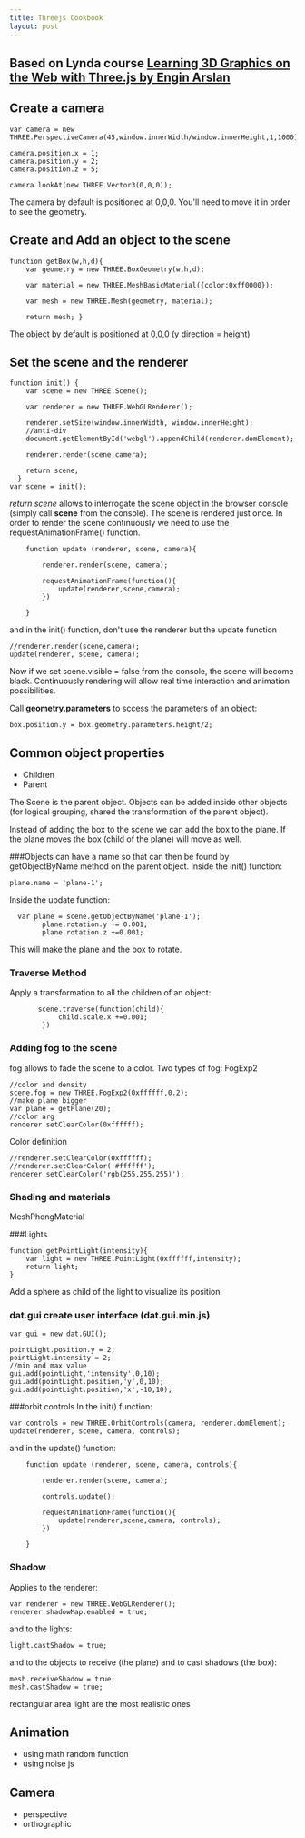 ```yaml
---
title: Threejs Cookbook
layout: post
---
```


## Based on Lynda course [Learning 3D Graphics on the Web with Three.js by Engin Arslan](https://www.lynda.com/JavaScript-tutorials/Introduction-three-js/586668/633290-4.html)

## Create a camera

```properties
var camera = new THREE.PerspectiveCamera(45,window.innerWidth/window.innerHeight,1,1000);

camera.position.x = 1;
camera.position.y = 2;
camera.position.z = 5;

camera.lookAt(new THREE.Vector3(0,0,0));
```
The camera by default is positioned at 0,0,0. You'll need to move it in order to see the geometry.

## Create and Add an object to the scene

```properties
function getBox(w,h,d){
    var geometry = new THREE.BoxGeometry(w,h,d);
    
    var material = new THREE.MeshBasicMaterial({color:0xff0000});
    
    var mesh = new THREE.Mesh(geometry, material);
    
    return mesh; }
```
The object by default is positioned at 0,0,0 (y direction = height)

## Set the scene and the renderer

```properties
function init() {
    var scene = new THREE.Scene();
    
    var renderer = new THREE.WebGLRenderer();
    
    renderer.setSize(window.innerWidth, window.innerHeight);
    //anti-div
    document.getElementById('webgl').appendChild(renderer.domElement);
    
    renderer.render(scene,camera);
    
    return scene;
  }
var scene = init();
```
*return scene* allows to interrogate the scene object in the browser console (simply call **scene** from the console).
The scene is rendered just once. In order to render the scene continuously we need to use the requestAnimationFrame() function.

```properties
    function update (renderer, scene, camera){

        renderer.render(scene, camera);

        requestAnimationFrame(function(){
            update(renderer,scene,camera);
        })

    }
```

and in the init() function, don't use the renderer but the update function
```properties
//renderer.render(scene,camera);
update(renderer, scene, camera);
```

Now if we set scene.visible = false from the console, the scene will become black. Continuously rendering will allow real time interaction and animation possibilities.

Call **geometry.parameters** to sccess the parameters of an object:
```properties
box.position.y = box.geometry.parameters.height/2;
```

## Common object properties

- Children 
- Parent

The Scene is the parent object. Objects can be added inside other objects (for logical grouping, shared the transformation of the parent object).

Instead of adding the box to the scene we can add the box to the plane. If the plane moves the box (child of the plane) will move as well.

###Objects can have a name so that can then be found by getObjectByName method on the parent object.
Inside the init() function:
```properties
plane.name = 'plane-1';
```
Inside the update function:
```properties
  var plane = scene.getObjectByName('plane-1');
        plane.rotation.y += 0.001;
        plane.rotation.z +=0.001;
```
This will make the plane and the box to rotate.

### Traverse Method
Apply a transformation to all the children of an object:
```properties
       scene.traverse(function(child){
            child.scale.x +=0.001;
        })
```

### Adding fog to the scene

fog allows to fade the scene to a color. Two types of fog: FogExp2
```properties
//color and density
scene.fog = new THREE.FogExp2(0xffffff,0.2);
//make plane bigger
var plane = getPlane(20);
//color arg
renderer.setClearColor(0xffffff);
```

Color definition
```properties
//renderer.setClearColor(0xffffff);
//renderer.setClearColor('#ffffff');
renderer.setClearColor('rgb(255,255,255)');
```

### Shading and materials
MeshPhongMaterial


###Lights
```properties
function getPointLight(intensity){
    var light = new THREE.PointLight(0xffffff,intensity);
    return light;
}
```

Add a sphere as child of the light to visualize its position.

### dat.gui create user interface (dat.gui.min.js)

```properties
var gui = new dat.GUI();

pointLight.position.y = 2;
pointLight.intensity = 2;
//min and max value
gui.add(pointLight,'intensity',0,10);
gui.add(pointLight.position,'y',0,10);
gui.add(pointLight.position,'x',-10,10);
```

###orbit controls
In the init() function:
```properties
var controls = new THREE.OrbitControls(camera, renderer.domElement);
update(renderer, scene, camera, controls);
```
and in the update() function:
```properties
    function update (renderer, scene, camera, controls){

        renderer.render(scene, camera);

        controls.update();

        requestAnimationFrame(function(){
            update(renderer,scene,camera, controls);
        })

    }
```

### Shadow
Applies to the renderer:
```properties
var renderer = new THREE.WebGLRenderer();
renderer.shadowMap.enabled = true;
```
and to the lights:
```properties
light.castShadow = true;
```
and to the objects to receive (the plane) and to cast shadows (the box):
```properties
mesh.receiveShadow = true;
mesh.castShadow = true;
```

rectangular area light are the most realistic ones

## Animation 

- using math random function
- using noise js

## Camera

- perspective
- orthographic


